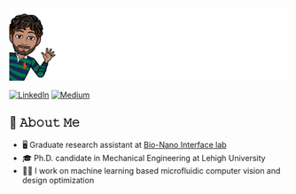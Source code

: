 ![Sample GIF](https://github.com/Khayrulbuet13/Khayrulbuet13/raw/main/Images/Intro_v3.gif)

<!-- ![Sample GIF](Images/Intro.png)
![Sample GIF](Images/Intro.gif) -->


<p> <a href="https://www.linkedin.com/in/khayrulbuet13/" target="_blank"><img alt="LinkedIn" src="https://img.shields.io/badge/linkedin-%230077B5.svg?&style=for-the-badge&logo=linkedin&logoColor=white" /></a>  <a href="https://medium.com/@dejavu-with-khayrul" target="_blank"><img alt="Medium" src="https://img.shields.io/badge/medium-%2312100E.svg?&style=for-the-badge&logo=medium&logoColor=white" /></a> 
</p>



## :book: 𝙰𝚋𝚘𝚞𝚝 𝙼𝚎
- 🖥 Graduate research assistant at [Bio-Nano Interface lab](https://wordpress.lehigh.edu/bionano/)
- 🎓 Ph.D. candidate in Mechanical Engineering at Lehigh University
- 👨‍💻 I work on machine learning based microfluidic computer vision and design optimization

